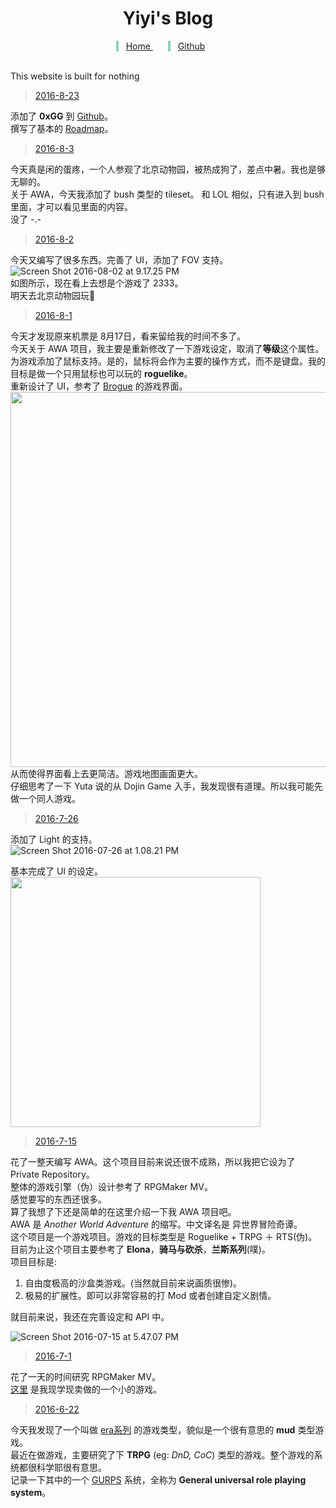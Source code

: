 <style>
  @font-face {
    font-family: Zpix;
    src: url('./font/Zpix.ttf');
  }
  .menu {
    text-align: center;
  }
  .menu span {
    padding: 0 24px 0 12px;
    border-left: 4px solid #85d5b3;
  }
</style>
<center> <h1> Yiyi's Blog </h1> </center>    
<div class="menu">
  <span> <a href="http://shd101wyy.github.io/"> Home </a> </span>
  <span> <a href="https://github.com/shd101wyy"> Github </a> </span>
</div>  <br>

This website is built for nothing    
> [2016-8-23](#2016-8-23)   

添加了 **0xGG** 到 [Github](https://github.com/0xGG)。  
撰写了基本的 [Roadmap](/0xGG/roadmap.html)。       

> [2016-8-3](#2016-8-3)      

今天真是闲的蛋疼，一个人参观了北京动物园，被热成狗了，差点中暑。我也是够无聊的。  
关于 AWA，今天我添加了 bush 类型的 tileset。
和 LOL 相似，只有进入到 bush 里面，才可以看见里面的内容。  
没了 -.-    

> [2016-8-2](#2016-8-2)    

今天又编写了很多东西。完善了 UI，添加了 FOV 支持。  
![Screen Shot 2016-08-02 at 9.17.25 PM](http://ooo.0o0.ooo/2016/08/02/57a09f59a50e7.png)   
如图所示，现在看上去想是个游戏了 2333。  
明天去北京动物园玩🐒   

> [2016-8-1](#2016-8-1)  

今天才发现原来机票是 8月17日，看来留给我的时间不多了。  
今天关于 AWA 项目，我主要是重新修改了一下游戏设定，取消了**等级**这个属性。  
为游戏添加了鼠标支持。是的，鼠标将会作为主要的操作方式，而不是键盘。我的目标是做一个只用鼠标也可以玩的 **roguelike**。  
重新设计了 UI，参考了 [Brogue](https://sites.google.com/site/broguegame/) 的游戏界面。  
<img src="http://ooo.0o0.ooo/2016/08/01/579f67e63dc7e.png" width="600">  
从而使得界面看上去更简洁。游戏地图画面更大。  
仔细思考了一下 Yuta 说的从 Dojin Game 入手，我发现很有道理。所以我可能先做一个同人游戏。

> [2016-7-26](#2016-7-26)    

添加了 Light 的支持。  
![Screen Shot 2016-07-26 at 1.08.21 PM](http://ooo.0o0.ooo/2016/07/26/5796f05e40aad.png)      

基本完成了 UI 的设定。   
<img src="http://ooo.0o0.ooo/2016/07/26/57975e48bd819.png" width=400>
> [2016-7-15](#2016-7-15)  

花了一整天编写 AWA。这个项目目前来说还很不成熟，所以我把它设为了 Private Repository。    
整体的游戏引擎（伪）设计参考了 RPGMaker MV。  
感觉要写的东西还很多。  
算了我想了下还是简单的在这里介绍一下我 AWA 项目吧。  
AWA 是 *Another World Adventure* 的缩写。中文译名是 异世界冒险奇谭。  
这个项目是一个游戏项目。游戏的目标类型是 Roguelike + TRPG ＋ RTS(伪)。  
目前为止这个项目主要参考了 **Elona**，**骑马与砍杀**，**兰斯系列**(噗)。    
项目目标是:
  1. 自由度极高的沙盒类游戏。(当然就目前来说画质很惨)。
  2. 极易的扩展性。即可以非常容易的打 Mod 或者创建自定义剧情。  

就目前来说，我还在完善设定和 API 中。  

![Screen Shot 2016-07-15 at 5.47.07 PM](http://ooo.0o0.ooo/2016/07/15/5788b2996d4e9.png)

> [2016-7-1](#2016-7-1)      

花了一天的时间研究 RPGMaker MV。  
[这里](shd101wyy.github.io/save-sensei-yu) 是我现学现卖做的一个小的游戏。

> [2016-6-22](#2016-6-22)    

今天我发现了一个叫做 [era系列](http://blog.sina.com.cn/s/blog_891c91150102vwh1.html) 的游戏类型，貌似是一个很有意思的 **mud** 类型游戏。  
最近在做游戏，主要研究了下 **TRPG** (eg: *DnD, CoC*) 类型的游戏。整个游戏的系统都很科学耶很有意思。  
记录一下其中的一个 [GURPS](www.sjgames.com/gurps/lite/) 系统，全称为 **General universal role playing system**。

